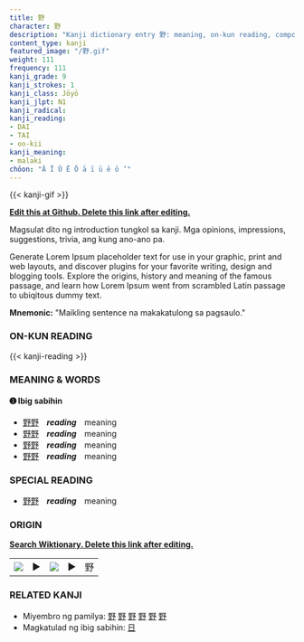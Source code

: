 ```yaml
---
title: 野
character: 野
description: "Kanji dictionary entry 野: meaning, on-kun reading, compounds, origin, related kanji"
content_type: kanji
featured_image: "/野.gif"
weight: 111
frequency: 111
kanji_grade: 9
kanji_strokes: 1
kanji_class: Jōyō
kanji_jlpt: N1
kanji_radical: 
kanji_reading: 
- DAI
- TAI
- oo-kii
kanji_meaning:
- malaki
chōon: "Ā Ī Ū Ē Ō ā ī ū ē ō ’"
---
```

[//]: # (Don't edit the line below. Kanji animated GIF code is automatically generated.)
{{< kanji-gif >}}

[//]: # (Edit below this line.)

**[Edit this at Github. Delete this link after editing.](https://github.com/tim0g/tim/tree/main/content/kanji/野/index.md)**

Magsulat dito ng introduction tungkol sa kanji. Mga opinions, impressions, suggestions, trivia, ang kung ano-ano pa.

Generate Lorem Ipsum placeholder text for use in your graphic, print and web layouts, and discover plugins for your favorite writing, design and blogging tools. Explore the origins, history and meaning of the famous passage, and learn how Lorem Ipsum went from scrambled Latin passage to ubiqitous dummy text.
 
**Mnemonic:** "Maikling sentence na makakatulong sa pagsaulo."

### ON-KUN READING

[//]: # (Don't edit the line below. ON-KUN READING code is automatically generated.)
{{< kanji-reading >}}

### MEANING & WORDS

#### ➊ **Ibig sabihin**
  - [野](../野)[野](../野)　***reading***　meaning
  - [野](../野)[野](../野)　***reading***　meaning
  - [野](../野)[野](../野)　***reading***　meaning
  - [野](../野)[野](../野)　***reading***　meaning

### SPECIAL READING
  - [野](../野)[野](../野)　***reading***　meaning

### ORIGIN

**[Search Wiktionary. Delete this link after editing.](https://wiktionary.org/wiki/野)**
<table class="kanji-table"><tr><td>
<img src="60px-野-bronze.svg.png">
</td><td>▶</td><td>
<img src="60px-野-oracle.svg.png">
</td><td>▶</td>
<td class="kanji-origin">野</td>
</tr></table>

### RELATED KANJI
- Miyembro ng pamilya: [野](../野) [野](../野) [野](../野) [野](../野) [野](../野) [野](../野)
- Magkatulad ng ibig sabihin: [日](../日)
